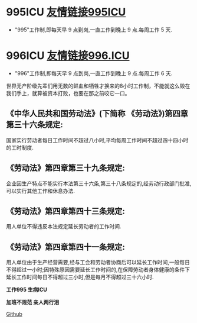 

# 995ICU [友情链接995ICU](https://github.com/995icu/995icu.github.io)

- "995"工作制,即每天早 9 点到岗,一直工作到晚上 9 点.每周工作 5 天.

# 996ICU [友情链接996.ICU](https://996.icu/#/zh_CN)

- "996"工作制,即每天早 9 点到岗,一直工作到晚上 9 点.每周工作 6 天.

世界无产阶级先辈们用无数的鲜血和牺牲才换来的8小时工作制，不能就这么毁在我们手上，就算被资本打败，也要在那之前咬它一口。


## 《中华人民共和国劳动法》(下简称 《劳动法》)第四章第三十六条规定:
国家实行劳动者每日工作时间不超过八小时,平均每周工作时间不超过四十四小时的工时制度.

## 《劳动法》第四章第三十九条规定:
企业因生产特点不能实行本法第三十六条,第三十八条规定的,经劳动行政部门批准,可以实行其他工作和休息办法.

## 《劳动法》第四章第四十三条规定:
用人单位不得违反本法规定延长劳动者的工作时间.

## 《劳动法》第四章第四十一条规定:
用人单位由于生产经营需要,经与工会和劳动者协商后可以延长工作时间,一般每日不得超过一小时;因特殊原因需要延长工作时间的,在保障劳动者身体健康的条件下延长工作时间每日不得超过三小时,但是每月不得超过三十六小时.

**工作995 生病ICU**

**加班不规范 亲人两行泪**

[Github](https://github.com/995icu/995icu.github.io)




